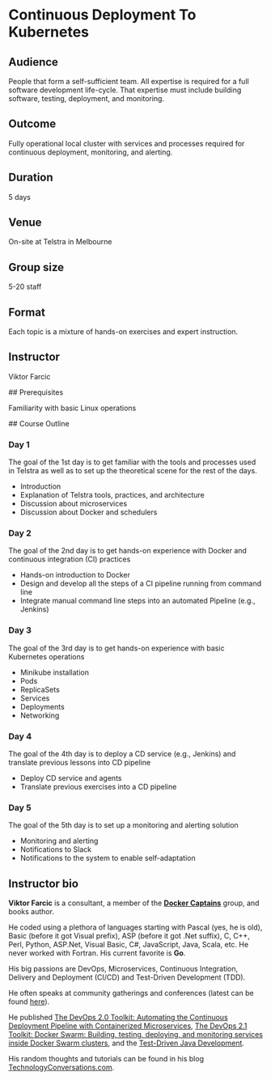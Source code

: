 # Continuous Deployment To Kubernetes

## Audience

People that form a self-sufficient team. All expertise is required for a full software development life-cycle. That expertise must include building software, testing, deployment, and monitoring.

## Outcome

Fully operational local cluster with services and processes required for continuous deployment, monitoring, and alerting.

## Duration

5 days

## Venue

On-site at Telstra in Melbourne

## Group size

5-20 staff

## Format

Each topic is a mixture of hands-on exercises and expert instruction.

## Instructor

Viktor Farcic

## Prerequisites

Familiarity with basic Linux operations

## Course Outline

### Day 1

The goal of the 1st day is to get familiar with the tools and processes used in Telstra as well as to set up the theoretical scene for the rest of the days.

* Introduction
* Explanation of Telstra tools, practices, and architecture
* Discussion about microservices
* Discussion about Docker and schedulers

### Day 2

The goal of the 2nd day is to get hands-on experience with Docker and continuous integration (CI) practices

* Hands-on introduction to Docker
* Design and develop all the steps of a CI pipeline running from command line
* Integrate manual command line steps into an automated Pipeline (e.g., Jenkins)

### Day 3

The goal of the 3rd day is to get hands-on experience with basic Kubernetes operations

* Minikube installation
* Pods
* ReplicaSets
* Services
* Deployments
* Networking

### Day 4

The goal of the 4th day is to deploy a CD service (e.g., Jenkins) and translate previous lessons into CD pipeline

* Deploy CD service and agents
* Translate previous exercises into a CD pipeline

### Day 5

The goal of the 5th day is to set up a monitoring and alerting solution

* Monitoring and alerting
* Notifications to Slack
* Notifications to the system to enable self-adaptation

## Instructor bio

**Viktor Farcic** is a consultant, a member of the **[Docker Captains](https://www.docker.com/community/docker-captains)** group, and books author.

He coded using a plethora of languages starting with Pascal (yes, he is old), Basic (before it got Visual prefix), ASP (before it got .Net suffix), C, C++, Perl, Python, ASP.Net, Visual Basic, C#, JavaScript, Java, Scala, etc. He never worked with Fortran. His current favorite is **Go**.

His big passions are DevOps, Microservices, Continuous Integration, Delivery and Deployment (CI/CD) and Test-Driven Development (TDD).

He often speaks at community gatherings and conferences (latest can be found [here](http://technologyconversations.com/2014/08/06/history/)).

He published [The DevOps 2.0 Toolkit: Automating the Continuous Deployment Pipeline with Containerized Microservices](https://www.amazon.com/DevOps-2-0-Toolkit-Containerized-Microservices-ebook/dp/B01BJ4V66M), [The DevOps 2.1 Toolkit: Docker Swarm: Building, testing, deploying, and monitoring services inside Docker Swarm clusters](https://www.amazon.com/dp/1542468914), and the [Test-Driven Java Development](http://www.amazon.com/Test-Driven-Java-Development-Viktor-Farcic-ebook/dp/B00YSIM3SC).

His random thoughts and tutorials can be found in his blog [TechnologyConversations.com](http://technologyconversations.com/).